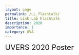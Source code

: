 ```yaml
---
layout: page
permalink: /LL_flashtalk/
title: Link Lab Flashtalk
description: 2020
importance: 1
category: UVA
---
```

 
<font size="+2.6">UVERS 2020 Poster</font> 
  <br/>

<div id="pdf">
     <object id="pdf_content" width="100%" height="70px" type="application/pdf" trusted="yes" application="yes" title="Assembly" data="https://paulbonczek.github.io/assets/pdf/LL_Flashtalk.pdf">
    </object>
</div>

<!-- <a href="https://pauljbonczek.github.io/files/2020_UVERS.pdf" target="_blank" rel="noopener noreferrer">Link</a> to open in a new tab. -->
